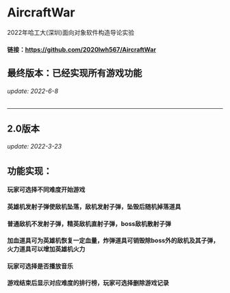 # AircraftWar
2022年哈工大(深圳)面向对象软件构造导论实验
#### 链接：https://github.com/2020lwh567/AircraftWar

## 最终版本：已经实现所有游戏功能
###### update: 2022-6-8
-----------------------------------------------

## 2.0版本  
###### update: 2022-3-23

## 功能实现：
#### 玩家可选择不同难度开始游戏
#### 英雄机发射子弹使敌机坠落，敌机发射子弹，坠毁后随机掉落道具
#### 普通敌机不发射子弹，精英敌机直射子弹，boss敌机散射子弹
#### 加血道具可为英雄机恢复一定血量，炸弹道具可销毁除boss外的敌机及其子弹，火力道具可以增加英雄机火力
#### 玩家可选择是否播放音乐
#### 游戏结束后显示对应难度的排行榜，玩家可选择删除游戏记录


